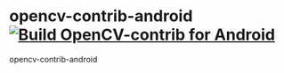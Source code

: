 # opencv-contrib-android [![Build OpenCV-contrib for Android](https://github.com/yaabukwa/opencv-contrib-android/actions/workflows/android.yml/badge.svg)](https://github.com/yaabukwa/opencv-contrib-android/actions/workflows/android.yml)
opencv-contrib-android
